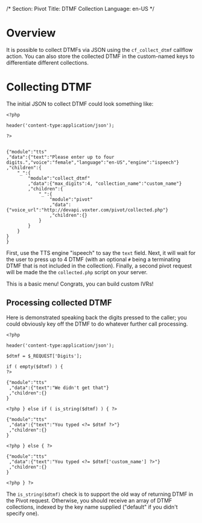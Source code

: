 /*
Section: Pivot
Title: DTMF Collection
Language: en-US
*/

# Overview

It is possible to collect DTMFs via JSON using the `cf_collect_dtmf` callflow action. You can also store the collected DTMF in the custom-named keys to differentiate different collections.

# Collecting DTMF

The initial JSON to collect DTMF could look something like:

    <?php

    header('content-type:application/json');

    ?>


    {"module":"tts"
    ,"data":{"text":"Please enter up to four digits.","voice":"female","language":"en-US","engine":"ispeech"}
    ,"children":{
        "_":{
            "module":"collect_dtmf"
            ,"data":{"max_digits":4, "collection_name":"custom_name"}
            ,"children":{
                "_":{
                    "module":"pivot"
                    ,"data":{"voice_url":"http://devapi.voxter.com/pivot/collected.php"}
                    ,"children":{}
                }
            }
        }
    }
    }

First, use the TTS engine "ispeech" to say the `text` field. Next, it will wait for the user to press up to 4 DTMF (with an optional `#` being a terminating DTMF that is not included in the collection). Finally, a second pivot request will be made the the `collected.php` script on your server.

This is a basic menu! Congrats, you can build custom IVRs!

## Processing collected DTMF

Here is demonstrated speaking back the digits pressed to the caller; you could obviously key off the DTMF to do whatever further call processing.

    <?php

    header('content-type:application/json');

    $dtmf = $_REQUEST['Digits'];

    if ( empty($dtmf) ) {
    ?>

    {"module":"tts"
     ,"data":{"text":"We didn't get that"}
     ,"children":{}
    }

    <?php } else if ( is_string($dtmf) ) { ?>

    {"module":"tts"
     ,"data":{"text":"You typed <?= $dtmf ?>"}
     ,"children":{}
    }

    <?php } else { ?>

    {"module":"tts"
     ,"data":{"text":"You typed <?= $dtmf['custom_name'] ?>"}
     ,"children":{}
    }

    <?php } ?>

The `is_string($dtmf)` check is to support the old way of returning DTMF in the Pivot request. Otherwise, you should receive an array of DTMF collections, indexed by the key name supplied ("default" if you didn't specify one).
